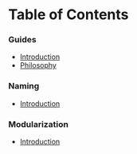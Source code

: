 # Table of Contents

### Guides
* [Introduction](/README.md)
* [Philosophy](/philosophy.md)


### Naming
* [Introduction](/naming/README.md)


### Modularization
* [Introduction](/modularization/README.md)

